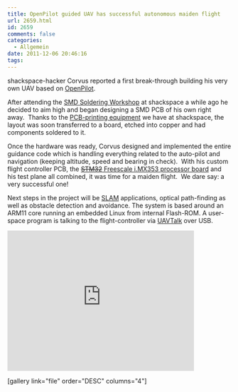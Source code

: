 ```yaml
---
title: OpenPilot guided UAV has successful autonomous maiden flight
url: 2659.html
id: 2659
comments: false
categories:
  - Allgemein
date: 2011-12-06 20:46:16
tags:
---
```


shackspace-hacker Corvus reported a first break-through building his very own UAV based on [OpenPilot](http://www.google.com/url?sa=t&amp;rct=j&amp;q=&amp;esrc=s&amp;source=web&amp;cd=1&amp;ved=0CBwQFjAA&amp;url=http%3A%2F%2Fwww.openpilot.org%2F&amp;ei=E3DeTofPOonLsgbe95H_CA&amp;usg=AFQjCNHRa7juvlmdOAqAJGHEVdWgT3c4gA).

After attending the [SMD Soldering Workshop](https://blog.shackspace.de/?p=2524) at shackspace a while ago he decided to aim high and began designing a SMD PCB of his own right away.  Thanks to the [PCB-printing equipment](https://blog.shackspace.de/wiki/doku.php?id=project:beta-layout:pcbprinter) we have at shackspace, the layout was soon transferred to a board, etched into copper and had components soldered to it.

Once the hardware was ready, Corvus designed and implemented the entire guidance code which is handling everything related to the auto-pilot and navigation (keeping altitude, speed and bearing in check).  With his custom flight controller PCB, the [<del datetime="2011-12-07T18:45:38+00:00">STM32</del> Freescale i.MX353 processor board](http://www.ic-board.de/product_info.php?info=p159_ICnova-i-MX353-OEM.html) and his test plane all combined, it was time for a maiden flight.  We dare say: a very successful one!

Next steps in the project will be [SLAM](http://en.wikipedia.org/wiki/Simultaneous_localization_and_mapping) applications, optical path-finding as well as obstacle detection and avoidance.
The system is based around an ARM11 core running an embedded Linux from internal Flash-ROM.  A user-space program is talking to the flight-controller via [UAVTalk](http://wiki.openpilot.org/display/Doc/UAVTalk) over USB.

<iframe width="420" height="315" src="http://www.youtube.com/embed/nWNWuUiUTNg" frameborder="0" allowfullscreen></iframe>

[gallery link="file" order="DESC" columns="4"]